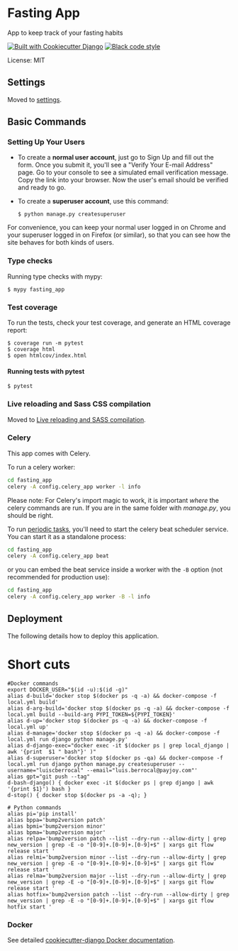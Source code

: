 # Fasting App

App to keep track of your fasting habits

[![Built with Cookiecutter Django](https://img.shields.io/badge/built%20with-Cookiecutter%20Django-ff69b4.svg?logo=cookiecutter)](https://github.com/cookiecutter/cookiecutter-django/)
[![Black code style](https://img.shields.io/badge/code%20style-black-000000.svg)](https://github.com/ambv/black)

License: MIT

## Settings

Moved to [settings](http://cookiecutter-django.readthedocs.io/en/latest/settings.html).

## Basic Commands

### Setting Up Your Users

- To create a **normal user account**, just go to Sign Up and fill out the form. Once you submit it, you'll see a "Verify Your E-mail Address" page. Go to your console to see a simulated email verification message. Copy the link into your browser. Now the user's email should be verified and ready to go.

- To create a **superuser account**, use this command:

      $ python manage.py createsuperuser

For convenience, you can keep your normal user logged in on Chrome and your superuser logged in on Firefox (or similar), so that you can see how the site behaves for both kinds of users.

### Type checks

Running type checks with mypy:

    $ mypy fasting_app

### Test coverage

To run the tests, check your test coverage, and generate an HTML coverage report:

    $ coverage run -m pytest
    $ coverage html
    $ open htmlcov/index.html

#### Running tests with pytest

    $ pytest

### Live reloading and Sass CSS compilation

Moved to [Live reloading and SASS compilation](https://cookiecutter-django.readthedocs.io/en/latest/developing-locally.html#sass-compilation-live-reloading).

### Celery

This app comes with Celery.

To run a celery worker:

```bash
cd fasting_app
celery -A config.celery_app worker -l info
```

Please note: For Celery's import magic to work, it is important _where_ the celery commands are run. If you are in the same folder with _manage.py_, you should be right.

To run [periodic tasks](https://docs.celeryq.dev/en/stable/userguide/periodic-tasks.html), you'll need to start the celery beat scheduler service. You can start it as a standalone process:

```bash
cd fasting_app
celery -A config.celery_app beat
```

or you can embed the beat service inside a worker with the `-B` option (not recommended for production use):

```bash
cd fasting_app
celery -A config.celery_app worker -B -l info
```

## Deployment

The following details how to deploy this application.

# Short cuts

```shell
#Docker commands
export DOCKER_USER="$(id -u):$(id -g)"
alias d-build='docker stop $(docker ps -q -a) && docker-compose -f local.yml build'
alias d-arg-build='docker stop $(docker ps -q -a) && docker-compose -f local.yml build --build-arg PYPI_TOKEN=${PYPI_TOKEN}'
alias d-up='docker stop $(docker ps -q -a) && docker-compose -f local.yml up'
alias d-manage='docker stop $(docker ps -q -a) && docker-compose -f local.yml run django python manage.py'
alias d-django-exec="docker exec -it $(docker ps | grep local_django | awk '{print  $1 " bash"}' )"
alias d-superuser='docker stop $(docker ps -qa) && docker-compose -f local.yml run django python manage.py createsuperuser --username="luiscberrocal" --email="luis.berrocal@payjoy.com"'
alias gpt="git push --tag"
d-bash-django() { docker exec -it $(docker ps | grep django | awk '{print $1}') bash }
d-stop() { docker stop $(docker ps -a -q); }
 
# Python commands
alias pi='pip install'
alias bppa='bump2version patch'
alias bpmi='bump2version minor'
alias bpma='bump2version major'
alias relpa='bump2version patch --list --dry-run --allow-dirty | grep new_version | grep -E -o "[0-9]+.[0-9]+.[0-9]+$" | xargs git flow release start '
alias relmi='bump2version minor --list --dry-run --allow-dirty | grep new_version | grep -E -o "[0-9]+.[0-9]+.[0-9]+$" | xargs git flow release start '
alias relma='bump2version major --list --dry-run --allow-dirty | grep new_version | grep -E -o "[0-9]+.[0-9]+.[0-9]+$" | xargs git flow release start '
alias hotfix='bump2version patch --list --dry-run --allow-dirty | grep new_version | grep -E -o "[0-9]+.[0-9]+.[0-9]+$" | xargs git flow hotfix start '

```

### Docker

See detailed [cookiecutter-django Docker documentation](http://cookiecutter-django.readthedocs.io/en/latest/deployment-with-docker.html).
